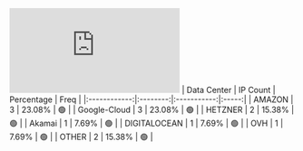 ![Diagramm](https://github.com/obajay/StateSync-snapshots/blob/main/Projects/Xpla/1/README.md)
| Data Center | IP Count | Percentage | Freq |
|:------------:|:--------:|:-----------:|:-----:|
| AMAZON | 3 | 23.08% | 🟢 |
| Google-Cloud | 3 | 23.08% | 🟢 |
| HETZNER | 2 | 15.38% | 🟢 |
| Akamai | 1 | 7.69% | 🟢 |
| DIGITALOCEAN | 1 | 7.69% | 🟢 |
| OVH | 1 | 7.69% | 🟢 |
| OTHER | 2 | 15.38% | 🟢 |